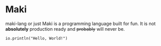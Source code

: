 # Maki

maki-lang or just Maki is a programming language built for fun. It is not **absolutely** 
production ready and ~~probably~~ will never be.

```
io.println("Hello, World!")
```
